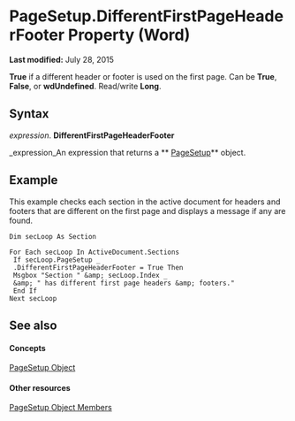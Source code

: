 
# PageSetup.DifferentFirstPageHeaderFooter Property (Word)

 **Last modified:** July 28, 2015

 **True** if a different header or footer is used on the first page. Can be **True**,  **False**, or  **wdUndefined**. Read/write  **Long**.

## Syntax

 _expression_. **DifferentFirstPageHeaderFooter**

 _expression_An expression that returns a  ** [PageSetup](1879d601-80ad-4fc0-1a87-92e999b59f88.md)** object.


## Example

This example checks each section in the active document for headers and footers that are different on the first page and displays a message if any are found.


```
Dim secLoop As Section 
 
For Each secLoop In ActiveDocument.Sections 
 If secLoop.PageSetup _ 
 .DifferentFirstPageHeaderFooter = True Then 
 Msgbox "Section " &amp; secLoop.Index _ 
 &amp; " has different first page headers &amp; footers." 
 End If 
Next secLoop
```


## See also


#### Concepts


 [PageSetup Object](1879d601-80ad-4fc0-1a87-92e999b59f88.md)
#### Other resources


 [PageSetup Object Members](9ff8b896-933b-1a19-19d5-5e5d87aab1b5.md)
